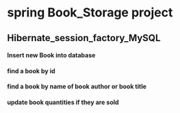 # spring Book_Storage project
## Hibernate_session_factory_MySQL
#### Insert new Book into database
#### find a book by id 
#### find a book by name of book author or book title
#### update book quantities if they are sold
